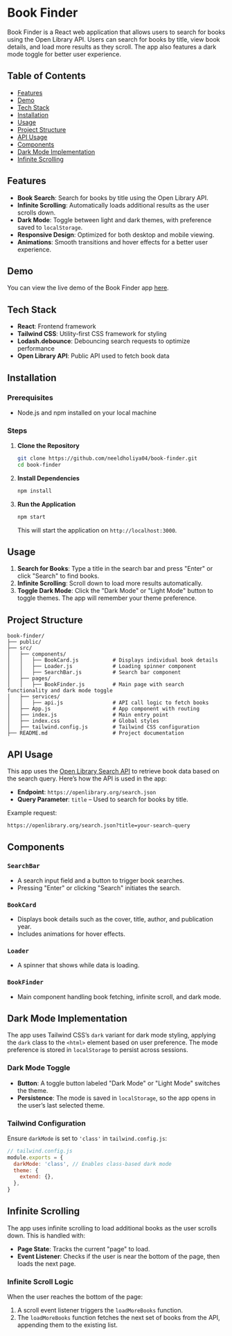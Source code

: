 
# Book Finder

Book Finder is a React web application that allows users to search for books using the Open Library API. Users can search for books by title, view book details, and load more results as they scroll. The app also features a dark mode toggle for better user experience.

## Table of Contents
- [Features](#features)
- [Demo](#demo)
- [Tech Stack](#tech-stack)
- [Installation](#installation)
- [Usage](#usage)
- [Project Structure](#project-structure)
- [API Usage](#api-usage)
- [Components](#components)
- [Dark Mode Implementation](#dark-mode-implementation)
- [Infinite Scrolling](#infinite-scrolling)


## Features
- **Book Search**: Search for books by title using the Open Library API.
- **Infinite Scrolling**: Automatically loads additional results as the user scrolls down.
- **Dark Mode**: Toggle between light and dark themes, with preference saved to `localStorage`.
- **Responsive Design**: Optimized for both desktop and mobile viewing.
- **Animations**: Smooth transitions and hover effects for a better user experience.

## Demo
You can view the live demo of the Book Finder app [here](https://your-live-demo-url.com).

## Tech Stack
- **React**: Frontend framework
- **Tailwind CSS**: Utility-first CSS framework for styling
- **Lodash.debounce**: Debouncing search requests to optimize performance
- **Open Library API**: Public API used to fetch book data

## Installation

### Prerequisites
- Node.js and npm installed on your local machine

### Steps
1. **Clone the Repository**
   ```bash
   git clone https://github.com/neeldholiya04/book-finder.git
   cd book-finder
   ```

2. **Install Dependencies**
   ```bash
   npm install
   ```

3. **Run the Application**
   ```bash
   npm start
   ```
   This will start the application on `http://localhost:3000`.

## Usage
1. **Search for Books**: Type a title in the search bar and press "Enter" or click "Search" to find books.
2. **Infinite Scrolling**: Scroll down to load more results automatically.
3. **Toggle Dark Mode**: Click the "Dark Mode" or "Light Mode" button to toggle themes. The app will remember your theme preference.

## Project Structure

```
book-finder/
├── public/
├── src/
│   ├── components/
│   │   ├── BookCard.js           # Displays individual book details
│   │   ├── Loader.js             # Loading spinner component
│   │   ├── SearchBar.js          # Search bar component
│   ├── pages/
│   │   ├── BookFinder.js         # Main page with search functionality and dark mode toggle
│   ├── services/
│   │   ├── api.js                # API call logic to fetch books
│   ├── App.js                    # App component with routing
│   ├── index.js                  # Main entry point
│   ├── index.css                 # Global styles
│   ├── tailwind.config.js        # Tailwind CSS configuration
├── README.md                     # Project documentation
```

## API Usage
This app uses the [Open Library Search API](https://openlibrary.org/developers/api) to retrieve book data based on the search query. Here’s how the API is used in the app:

- **Endpoint**: `https://openlibrary.org/search.json`
- **Query Parameter**: `title` – Used to search for books by title.

Example request:
```bash
https://openlibrary.org/search.json?title=your-search-query
```

## Components

### `SearchBar`
- A search input field and a button to trigger book searches.
- Pressing "Enter" or clicking "Search" initiates the search.

### `BookCard`
- Displays book details such as the cover, title, author, and publication year.
- Includes animations for hover effects.

### `Loader`
- A spinner that shows while data is loading.
  
### `BookFinder`
- Main component handling book fetching, infinite scroll, and dark mode.

## Dark Mode Implementation
The app uses Tailwind CSS’s `dark` variant for dark mode styling, applying the `dark` class to the `<html>` element based on user preference. The mode preference is stored in `localStorage` to persist across sessions.

### Dark Mode Toggle
- **Button**: A toggle button labeled "Dark Mode" or "Light Mode" switches the theme.
- **Persistence**: The mode is saved in `localStorage`, so the app opens in the user’s last selected theme.

### Tailwind Configuration
Ensure `darkMode` is set to `'class'` in `tailwind.config.js`:
```javascript
// tailwind.config.js
module.exports = {
  darkMode: 'class', // Enables class-based dark mode
  theme: {
    extend: {},
  },
}
```

## Infinite Scrolling
The app uses infinite scrolling to load additional books as the user scrolls down. This is handled with:
- **Page State**: Tracks the current "page" to load.
- **Event Listener**: Checks if the user is near the bottom of the page, then loads the next page.
  
### Infinite Scroll Logic
When the user reaches the bottom of the page:
1. A scroll event listener triggers the `loadMoreBooks` function.
2. The `loadMoreBooks` function fetches the next set of books from the API, appending them to the existing list.
